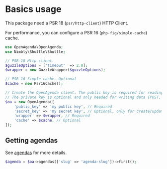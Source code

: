 # Basics usage

This package need a PSR 18 (`psr/http-client`) HTTP Client.

For performance, you can configure a PSR 16 (`php-fig/simple-cache`) cache.

```php
use OpenAgenda\OpenAgenda;
use Nimbly\Shuttle\Shuttle;

// PSR-18 Http client.
$guzzleOptions = ['timeout'  => 2.0];
$wrapper = new GuzzleWrapper($guzzleOptions);

// PSR-16 Simple cache. Optional
$cache = new Psr16Cache();

// Create the OpenAgenda client. The public key is required for reading data (GET)
// The private key is optional and only needed for writing data (POST, PUT, DELETE)
$oa = new OpenAgenda([
    'public_key' => 'my public key', // Required
    'secret_key' => 'my secret key', // Optional, only for create/update/delete
    'wrapper' => $wrapper, // Required
    'cache' => $cache, // Optional
]);
```

## Getting agendas

See [agendas](agendas.md) for more details.

```php
$agenda = $oa->agendas(['slug' => 'agenda-slug'])->first();
```
